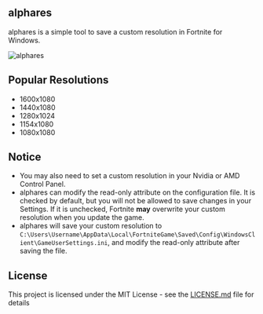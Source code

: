 ## alphares

alphares is a simple tool to save a custom resolution in Fortnite for Windows.

![alphares](https://raw.githubusercontent.com/braycarlson/alphares/master/alphares/gfx/alphares.png)

## Popular Resolutions
* 1600x1080
* 1440x1080
* 1280x1024
* 1154x1080
* 1080x1080

## Notice
* You may also need to set a custom resolution in your Nvidia or AMD Control Panel.
* alphares can modify the read-only attribute on the configuration file. It is checked by default, but you will not be allowed to save changes in your Settings. If it is unchecked, Fortnite **may** overwrite your custom resolution when you update the game.
* alphares will save your custom resolution to `C:\Users\Username\AppData\Local\FortniteGame\Saved\Config\WindowsClient\GameUserSettings.ini`, and modify the read-only attribute after saving the file.

## License

This project is licensed under the MIT License - see the [LICENSE.md](LICENSE.md) file for details
